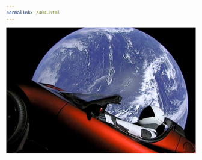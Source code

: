 ```yaml
---
permalink: /404.html
---
```


![404'd](https://github.com/donawick/donawick.github.io/blob/main/img/75647756745.jpg)
